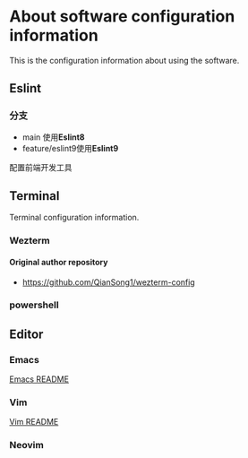 # About software configuration information

This is the configuration information about using the software.

## Eslint

### 分支

- main 使用**Eslint8**
- feature/eslint9使用**Eslint9**

配置前端开发工具

## Terminal

Terminal configuration information.

### Wezterm

#### Original author repository

- <https://github.com/QianSong1/wezterm-config>

### powershell

## Editor

### Emacs

[Emacs README](mcge-emacs/README.org)

### Vim

[Vim README](mcge-vimrc/README.org)

### Neovim
